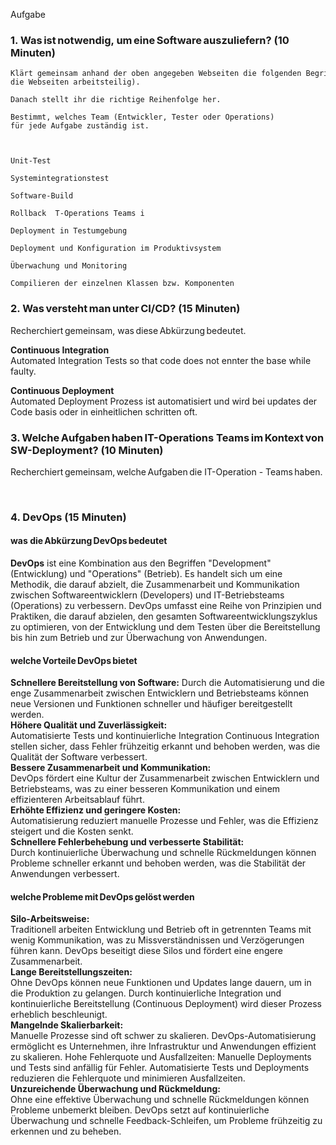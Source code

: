 Aufgabe 

 
### 1. Was ist notwendig, um eine Software auszuliefern? (10 Minuten)  

    Klärt gemeinsam anhand der oben angegeben Webseiten die folgenden Begriffe (lest die Webseiten arbeitsteilig).  

    Danach stellt ihr die richtige Reihenfolge her.  

    Bestimmt, welches Team (Entwickler, Tester oder Operations) für jede Aufgabe zuständig ist.  

 

    Unit-Test  

    Systemintegrationstest  

    Software-Build  

    Rollback  T-Operations Teams i

    Deployment in Testumgebung  

    Deployment und Konfiguration im Produktivsystem  

    Überwachung und Monitoring  

    Compilieren der einzelnen Klassen bzw. Komponenten  

 

### 2. Was versteht man unter CI/CD? (15 Minuten)  

Recherchiert gemeinsam, was diese Abkürzung bedeutet.  

**Continuous Integration**  
    Automated Integration Tests so that code does not ennter the base while faulty.


**Continuous Deployment**  
    Automated Deployment Prozess ist automatisiert und wird bei updates der Code basis oder in einheitlichen schritten oft.

 

### 3. Welche Aufgaben haben IT-Operations Teams im Kontext von SW-Deployment? (10 Minuten)  

Recherchiert gemeinsam, welche Aufgaben die IT-Operation - Teams haben. 

  

### 4. DevOps (15 Minuten)  

 

#### was die Abkürzung DevOps bedeutet  

**DevOps** ist eine Kombination aus den Begriffen "Development" (Entwicklung) und "Operations" (Betrieb). Es handelt sich um eine Methodik, die darauf abzielt, die Zusammenarbeit und Kommunikation zwischen Softwareentwicklern (Developers) und IT-Betriebsteams (Operations) zu verbessern. DevOps umfasst eine Reihe von Prinzipien und Praktiken, die darauf abzielen, den gesamten Softwareentwicklungszyklus zu optimieren, von der Entwicklung und dem Testen über die Bereitstellung bis hin zum Betrieb und zur Überwachung von Anwendungen.

#### welche Vorteile DevOps bietet  

**Schnellere Bereitstellung von Software:** 
 Durch die Automatisierung und die enge Zusammenarbeit zwischen Entwicklern und Betriebsteams können neue Versionen und Funktionen schneller und häufiger bereitgestellt werden.  
**Höhere Qualität und Zuverlässigkeit:**  
Automatisierte Tests und kontinuierliche Integration Continuous Integration stellen sicher, dass Fehler frühzeitig erkannt und behoben werden, was die Qualität der Software verbessert.  
**Bessere Zusammenarbeit und Kommunikation:**  
DevOps fördert eine Kultur der Zusammenarbeit zwischen Entwicklern und Betriebsteams, was zu einer besseren Kommunikation und einem effizienteren Arbeitsablauf führt.  
**Erhöhte Effizienz und geringere Kosten:**  
Automatisierung reduziert manuelle Prozesse und Fehler, was die Effizienz steigert und die Kosten senkt.  
**Schnellere Fehlerbehebung und verbesserte Stabilität:**  
Durch kontinuierliche Überwachung und schnelle Rückmeldungen können Probleme schneller erkannt und behoben werden, was die Stabilität der Anwendungen verbessert.  

#### welche Probleme mit DevOps gelöst werden  

**Silo-Arbeitsweise:**  
Traditionell arbeiten Entwicklung und Betrieb oft in getrennten Teams mit wenig Kommunikation, was zu Missverständnissen und Verzögerungen führen kann. DevOps beseitigt diese Silos und fördert eine engere Zusammenarbeit.  
**Lange Bereitstellungszeiten:**  
Ohne DevOps können neue Funktionen und Updates lange dauern, um in die Produktion zu gelangen. Durch kontinuierliche Integration und kontinuierliche Bereitstellung (Continuous Deployment) wird dieser Prozess erheblich beschleunigt.  
**Mangelnde Skalierbarkeit:**  
Manuelle Prozesse sind oft schwer zu skalieren. DevOps-Automatisierung ermöglicht es Unternehmen, ihre Infrastruktur und Anwendungen effizient zu skalieren.
Hohe Fehlerquote und Ausfallzeiten: Manuelle Deployments und Tests sind anfällig für Fehler. Automatisierte Tests und Deployments reduzieren die Fehlerquote und minimieren Ausfallzeiten.  
**Unzureichende Überwachung und Rückmeldung:**  
Ohne eine effektive Überwachung und schnelle Rückmeldungen können Probleme unbemerkt bleiben. DevOps setzt auf kontinuierliche Überwachung und schnelle Feedback-Schleifen, um Probleme frühzeitig zu erkennen und zu beheben.  